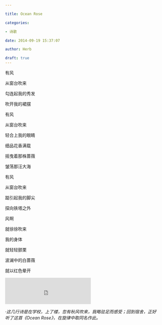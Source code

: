 ```yaml
---

title: Ocean Rose

categories:

- 诗歌

date: 2014-09-19 15:37:07

author: Herb

draft: true
---
```


有风

从窗台吹来

勾连起我的秀发

吹开我的裙摆



有风

从窗台吹来

轻合上我的眼睛

细品花香满载

摇曳着那株蔷薇

皱荡那汪大海



有风

从窗台吹来

踮引起我的脚尖

探向铁塔之外



风啊

就徐徐吹来

我的身体

就轻轻颤栗

波澜中的白蔷薇

就以红色晕开

<iframe frameborder="no" align="middle" border="0" marginwidth="0" marginheight="0" width=280 height=86 src="https://music.163.com/outchain/player?type=2&id=4281062&auto=1&height=66"></iframe>

·*这几行诗是在学校，上了楼，忽有秋风吹来，我略驻足而感受；回到宿舍，正好听了这首《Ocean Rose》，在旋律中取同名作此。*